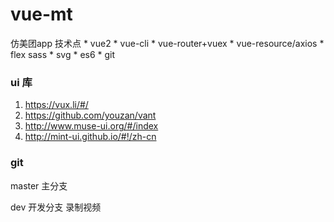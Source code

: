 # vue-mt
仿美团app 技术点  * vue2 * vue-cli * vue-router+vuex * vue-resource/axios * flex sass * svg * es6 * git



### ui 库
1. https://vux.li/#/ 
2. https://github.com/youzan/vant
3. http://www.muse-ui.org/#/index
4. http://mint-ui.github.io/#!/zh-cn 



### git
master  主分支

dev     开发分支  录制视频


